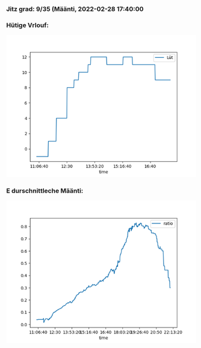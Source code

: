 ### Jitz grad: 9/35 (Määnti, 2022-02-28 17:40:00

### Hütige Vrlouf:
![Graph](Today.png)

### E durschnittleche Määnti:
![Graph](Määnti.png)